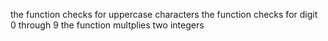 the function checks for uppercase characters
the function checks for digit 0 through 9
the function multplies two integers

